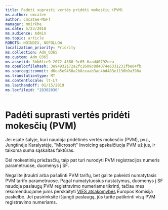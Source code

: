 ```yaml
---
title: Padėti suprasti vertės pridėti mokesčių (PVM)
ms.author: cmcatee
author: cmcatee-MSFT
manager: mnirkhe
ms.date: 5/23/2018
ms.audience: Admin
ms.topic: article
ROBOTS: NOINDEX, NOFOLLOW
localization_priority: Priority
ms.collection: Adm_O365
ms.custom: Adm_O365
ms.assetid: 3bb6fce9-2072-4380-9c05-6aad40792eea
ms.openlocfilehash: 3e94932172a2fc2609c8d4074e6331231fbe84fb
ms.sourcegitcommit: d6ea5e9458a2b8ceaab3ac4bd483e1130b9a398a
ms.translationtype: MT
ms.contentlocale: lt-LT
ms.lasthandoff: 01/15/2019
ms.locfileid: "28302036"
---
```

# <a name="help-understanding-value-added-tax-vat"></a>Padėti suprasti vertės pridėti mokesčių (PVM)

Jei esate šalyje, kuri naudoja pridėtinės vertės mokesčio (PVM), pvz., Jungtinėje Karalystėje, "Microsoft" Invoicing apskaičiuoja PVM už jus, ir taikoma suma sąskaitas faktūras.
  
Dėl mokestinių priežasčių, taip pat turi nurodyti PVM registracijos numeris parametruose, duomenys į SF.
  
Negalite įtraukti arba pašalinti PVM tarifų, bet galite pakeisti numatytasis PVM tarifo parametruose. Pagal numatytuosius nustatymus, duomenys į SF naudoja paslaugų PVM registravimo numeriams tikrinti, tačiau mes rekomenduojame jums perskaityti [VIES atsakomybės](https://go.microsoft.com/fwlink/?LinkID=841741) Europos Komisija paskelbė. Jei pasirinksite išjungti paslaugą, jūs turite patikrinti visų PVM registravimo numeriams. 
  

